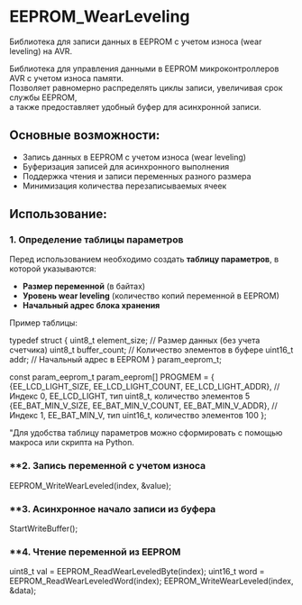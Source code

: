 # EEPROM_WearLeveling
Библиотека для записи данных в EEPROM с учетом износа (wear leveling) на AVR.

Библиотека для управления данными в EEPROM микроконтроллеров AVR с учетом износа памяти.  
Позволяет равномерно распределять циклы записи, увеличивая срок службы EEPROM,  
а также предоставляет удобный буфер для асинхронной записи.

## Основные возможности:
- Запись данных в EEPROM с учетом износа (wear leveling)
- Буферизация записей для асинхронного выполнения
- Поддержка чтения и записи переменных разного размера
- Минимизация количества перезаписываемых ячеек

## Использование:

### **1. Определение таблицы параметров**
Перед использованием необходимо создать **таблицу параметров**, в которой указываются:
- **Размер переменной** (в байтах)
- **Уровень wear leveling** (количество копий переменной в EEPROM)
- **Начальный адрес блока хранения**  

Пример таблицы:

typedef struct {
	uint8_t element_size;  // Размер данных (без учета счетчика)
	uint8_t buffer_count;  // Количество элементов в буфере
	uint16_t addr;         // Начальный адрес в EEPROM
} param_eeprom_t;

const param_eeprom_t param_eeprom[] PROGMEM = {
	{EE_LCD_LIGHT_SIZE, EE_LCD_LIGHT_COUNT, EE_LCD_LIGHT_ADDR},  //  Индекс 0, EE_LCD_LIGHT, тип uint8_t, 	количество элементов 5
	{EE_BAT_MIN_V_SIZE, EE_BAT_MIN_V_COUNT, EE_BAT_MIN_V_ADDR},  //  Индекс 1, EE_BAT_MIN_V, тип uint16_t, 	количество элементов 100
};

"Для удобства таблицу параметров можно сформировать с помощью макроса или скрипта на Python.

### **2. Запись переменной с учетом износа
EEPROM_WriteWearLeveled(index, &value);

### **3. Асинхронное начало записи из буфера
StartWriteBuffer();

### **4. Чтение переменной из EEPROM
uint8_t val = EEPROM_ReadWearLeveledByte(index);
uint16_t word = EEPROM_ReadWearLeveledWord(index);
EEPROM_WriteWearLeveled(index, &data);
